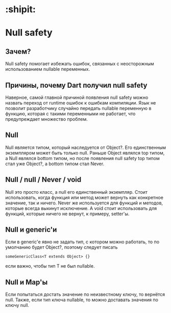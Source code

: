 # :shipit:
# Null safety

## Зачем?
Null safety помогает избежать ошибок, связанных с неосторожным использованием nullable переменных.

## Причины, почему Dart получил null safety
Наверное, самой главной причиной появления null safety можно назвать переход от runtime ошибок к ошибкам компиляции. Язык не позволит разработчику случайно передать nullable переменную в функцию, которая с такими переменными не работает, что предупреждает множество проблем.

## Null
Null является типом, который наследуется от Object?. Его единственным экземпляром может быть только null. Раньше Object являлся top типом, а Null являлся bottom типом, но после появления null safety top типом стал уже Object?, а bottom типом стал Never.

## Null / null / Never / void
Null это просто класс, а null его единственный экземпляр. Стоит использовать, когда функция или метод может вернуть как конкретное значение, так и ничего. Never же используется для функций и методов, которые всегда выкинут исключение. А void стоит использовать для функций, которые ничего не вернут, к примеру, setter'ы.

## Null и generic'и
Если в generic'е явно не задать тип, с котором можно работать, то по умолчанию будет Object?, поэтому следует писать
```
someGenericClass<T extends Object> {}
```
если важно, чтобы тип T не был nullable.

## Null и Map'ы
Если попытаться достать значение по неизвестному ключу, то вернётся null. Также, если тип ключа nullable, то можно доставать значения по ключу null.